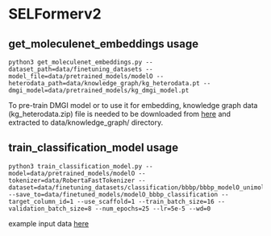 # SELFormerv2

## get_moleculenet_embeddings usage
```
python3 get_moleculenet_embeddings.py --dataset_path=data/finetuning_datasets --model_file=data/pretrained_models/modelO --heterodata_path=data/knowledge_graph/kg_heterodata.pt --dmgi_model=data/pretrained_models/kg_dmgi_model.pt
```

To pre-train DMGI model or to use it for embedding, knowledge graph data (kg_heterodata.zip) file is needed to be downloaded from [here](https://drive.google.com/file/d/1u8kg7uzQ-q-osxIvrbJeAsFAbes1TmDF/view?usp=share_link) and extracted to data/knowledge_graph/ directory.


## train_classification_model usage

```
python3 train_classification_model.py --model=data/pretrained_models/modelO --tokenizer=data/RobertaFastTokenizer --dataset=data/finetuning_datasets/classification/bbbp/bbbp_modelO_unimol.pkl --save_to=data/finetuned_models/modelO_bbbp_classification --target_column_id=1 --use_scaffold=1 --train_batch_size=16 --validation_batch_size=8 --num_epochs=25 --lr=5e-5 --wd=0
```

example input data [here](https://drive.google.com/file/d/10qktsEChNcjMgpFvKepHz7sGn67xEbn1/view?usp=share_link)
